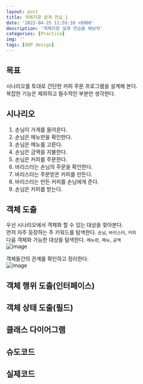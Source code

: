 ```yaml
---
layout: post
title: 객체지향 설계 연습_1
date: '2022-04-25 11:59:10 +0900'
description: '객체지향 설계 연습을 해보자'
categories: [Practice]
img: ''
tags: [OOP design]
---
```

## 목표
시나리오를 토대로 간단한 커피 주문 프로그램을 설계해 본다.  
복잡한 기능은 제외하고 필수적인 부분만 생각한다.

## 시나리오  
1. 손님이 가게를 들어온다.   
2. 손님은 메뉴판을 확인한다.  
3. 손님은 메뉴를 고른다.  
4. 손님은 금액을 지불한다.  
5. 손님은 커피를 주문한다.  
6. 바리스타는 손님의 주문을 확인한다.  
7. 바리스타는 주문받은 커피를 만든다.  
8. 바리스타는 만든 커피를 손님에게 준다.  
9. 손님은 커피를 받는다.  

## 객체 도출
우선 시나리오에서 객체화 할 수 있는 대상을 찾아본다.  
먼저 자주 등장하는 주 키워드를 탐색한다. `손님`, `바리스타`, `커피`  
다음 객체화 가능한 대상을 탐색한다. `메뉴판`, `메뉴`, `금액`  
![image](https://user-images.githubusercontent.com/103012019/165031267-c16422fd-9f86-487c-9818-96627087c52b.png)  

객체들간의 관계를 확인하고 정리한다.  
![image](https://user-images.githubusercontent.com/103012019/165034163-cc625029-d8fa-4a52-a394-c3f6abf3857f.png)  

## 객체 행위 도출(인터페이스)

## 객체 상태 도출(필드)

## 클래스 다이어그램

## 슈도코드

## 실제코드
